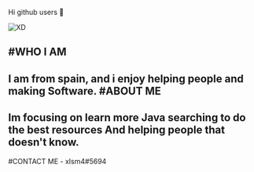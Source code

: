 Hi github users 👋

![XD](https://user-images.githubusercontent.com/76608233/111705165-9724fc00-8840-11eb-8d6e-c568082c31ad.PNG)

#WHO I AM
-
I am from spain, and i enjoy helping people and making Software.
#ABOUT ME
-
Im focusing on learn more Java searching to do the best resources
And helping people that doesn't know.
-
#CONTACT ME - xIsm4#5694
